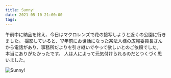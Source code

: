 ```yaml
---
title: Sunny!
date: 2021-05-10 21:00:00
tags:
---
```


午前中に納品を終え、今日はマクロレンズで花の接写しようと近くの公園に行きました。
撮影していると、17年前にお世話になった某法人様の広報委員長さんから電話があり、事務所だよりを引き継いでやって欲しいとのご依頼でした。
本当にありがたかったです。
人は人によって元気付けられるのだとつくづく思いました。

![Sunny!](images/210510_K7_PK70564.jpg)